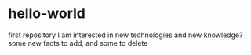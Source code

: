 # hello-world
first repository
I am interested in new technologies and new knowledge?
some new facts to add, and some to delete
